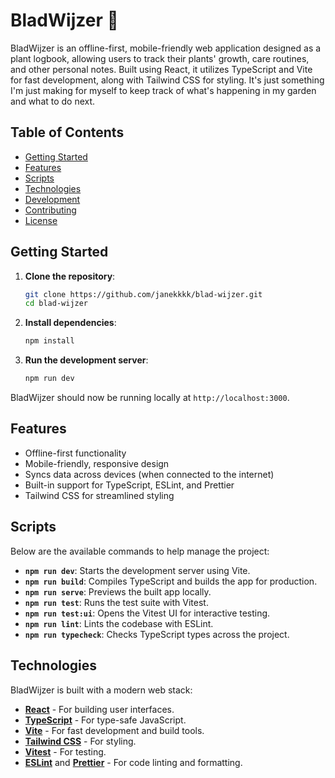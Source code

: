 
# BladWijzer 🌿

BladWijzer is an offline-first, mobile-friendly web application designed as a plant logbook, allowing users to track their plants' growth, care routines, and other personal notes. Built using React, it utilizes TypeScript and Vite for fast development, along with Tailwind CSS for styling.
It's just something I'm just making for myself to keep track of what's happening in my garden and what to do next.

## Table of Contents
- [Getting Started](#getting-started)
- [Features](#features)
- [Scripts](#scripts)
- [Technologies](#technologies)
- [Development](#development)
- [Contributing](#contributing)
- [License](#license)

## Getting Started

1. **Clone the repository**:
   ```bash
   git clone https://github.com/janekkkk/blad-wijzer.git
   cd blad-wijzer
   ```

2. **Install dependencies**:
   ```bash
   npm install
   ```

3. **Run the development server**:
   ```bash
   npm run dev
   ```

BladWijzer should now be running locally at `http://localhost:3000`.

## Features
- Offline-first functionality
- Mobile-friendly, responsive design
- Syncs data across devices (when connected to the internet)
- Built-in support for TypeScript, ESLint, and Prettier
- Tailwind CSS for streamlined styling

## Scripts

Below are the available commands to help manage the project:

- **`npm run dev`**: Starts the development server using Vite.
- **`npm run build`**: Compiles TypeScript and builds the app for production.
- **`npm run serve`**: Previews the built app locally.
- **`npm run test`**: Runs the test suite with Vitest.
- **`npm run test:ui`**: Opens the Vitest UI for interactive testing.
- **`npm run lint`**: Lints the codebase with ESLint.
- **`npm run typecheck`**: Checks TypeScript types across the project.

## Technologies

BladWijzer is built with a modern web stack:

- **[React](https://reactjs.org/)** - For building user interfaces.
- **[TypeScript](https://www.typescriptlang.org/)** - For type-safe JavaScript.
- **[Vite](https://vitejs.dev/)** - For fast development and build tools.
- **[Tailwind CSS](https://tailwindcss.com/)** - For styling.
- **[Vitest](https://vitest.dev/)** - For testing.
- **[ESLint](https://eslint.org/)** and **[Prettier](https://prettier.io/)** - For code linting and formatting.

